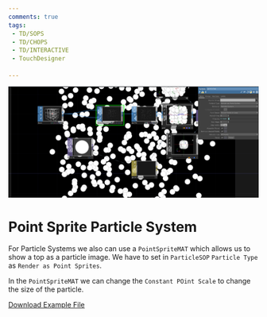 ```yaml
---
comments: true
tags:
 - TD/SOPS
 - TD/CHOPS
 - TD/INTERACTIVE
 - TouchDesigner

---
```


![Point Sprite Particle System Img1](../img/PointSpriteParticleSystem.png)

# Point Sprite Particle System
For Particle Systems we also can use a `PointSpriteMAT` which allows us to show a top as a particle image. We have to set in `ParticleSOP` `Particle Type` as `Render as Point Sprites`. 

In the `PointSpriteMAT` we can change the `Constant POint Scale` to change the size of the particle.

[Download Example File](../files/PointSpritePS.tox)